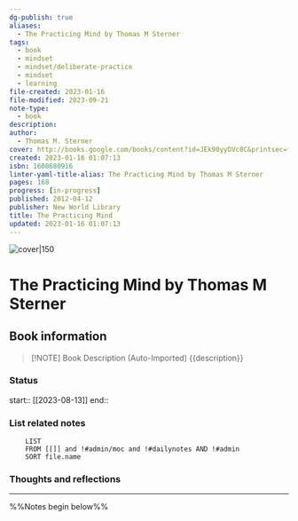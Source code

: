 ```yaml
---
dg-publish: true
aliases:
  - The Practicing Mind by Thomas M Sterner
tags:
  - book
  - mindset
  - mindset/deliberate-practice
  - mindset
  - learning
file-created: 2023-01-16
file-modified: 2023-09-21
note-type:
  - book
description: 
author:
  - Thomas M. Sterner
cover: http://books.google.com/books/content?id=JEk90yyDVc8C&printsec=frontcover&img=1&zoom=1&edge=curl&source=gbs_api
created: 2023-01-16 01:07:13
isbn: 1608680916
linter-yaml-title-alias: The Practicing Mind by Thomas M Sterner
pages: 168
progress: [in-progress]
published: 2012-04-12
publisher: New World Library
title: The Practicing Mind
updated: 2023-01-16 01:07:13
---
```


![cover|150]({{coverUrl}})

# The Practicing Mind by Thomas M Sterner

## Book information

> [!NOTE] Book Description (Auto-Imported)
> {{description}}

### Status

start:: [[2023-08-13]]
end::

### List related notes

```dataview
	LIST
	FROM [[]] and !#admin/moc and !#dailynotes AND !#admin
	SORT file.name
```

### Thoughts and reflections

---
%%Notes begin below%%

##

